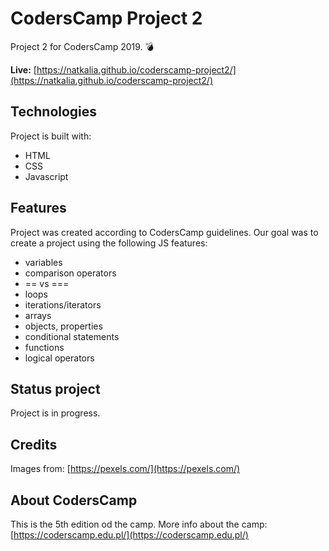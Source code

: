 # CodersCamp Project 2

Project 2 for CodersCamp 2019. :bomb:

**Live:** [https://natkalia.github.io/coderscamp-project2/](https://natkalia.github.io/coderscamp-project2/)
	
## Technologies
Project is built with:
* HTML
* CSS
* Javascript

## Features
Project was created according to CodersCamp guidelines. Our goal was to create a project using the following JS features:
* variables
* comparison operators
* == vs ===
* loops
* iterations/iterators
* arrays
* objects, properties
* conditional statements
* functions
* logical operators

## Status project
Project is in progress.

## Credits
Images from: [https://pexels.com/](https://pexels.com/)

## About CodersCamp
This is the 5th edition od the camp. 
More info about the camp: [https://coderscamp.edu.pl/](https://coderscamp.edu.pl/)